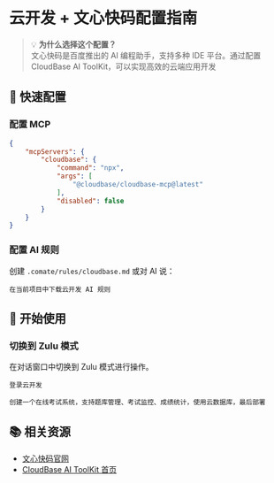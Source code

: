 # 云开发 + 文心快码配置指南

> 💡 **为什么选择这个配置？**  
> 文心快码是百度推出的 AI 编程助手，支持多种 IDE 平台。通过配置 CloudBase AI ToolKit，可以实现高效的云端应用开发

## 🚀 快速配置

### 配置 MCP

```json
{
    "mcpServers": {
        "cloudbase": {
            "command": "npx",
            "args": [
                "@cloudbase/cloudbase-mcp@latest"
            ],
            "disabled": false
        }
    }
}
```

### 配置 AI 规则

创建 `.comate/rules/cloudbase.md` 或对 AI 说：

```
在当前项目中下载云开发 AI 规则
```

## 🎯 开始使用

### 切换到 Zulu 模式

在对话窗口中切换到 Zulu 模式进行操作。

```
登录云开发
```

```
创建一个在线考试系统，支持题库管理、考试监控、成绩统计，使用云数据库，最后部署
```

## 📚 相关资源

- [文心快码官网](https://comate.baidu.com/)
- [CloudBase AI ToolKit 首页](../index) 